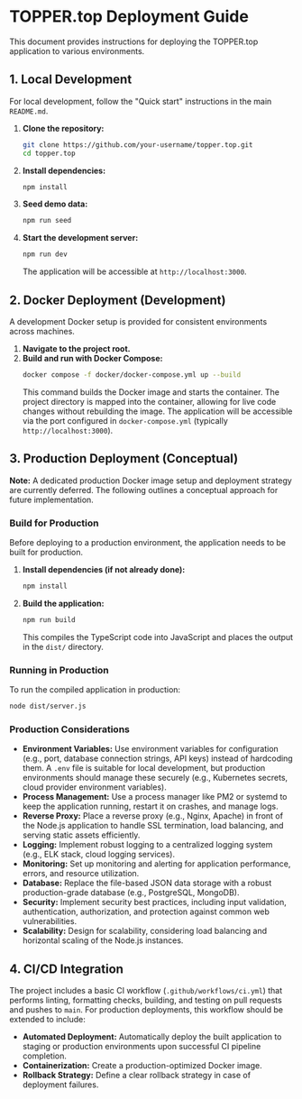 # TOPPER.top Deployment Guide

This document provides instructions for deploying the TOPPER.top application to various environments.

## 1. Local Development

For local development, follow the "Quick start" instructions in the main `README.md`.

1.  **Clone the repository:**
    ```bash
    git clone https://github.com/your-username/topper.top.git
    cd topper.top
    ```
2.  **Install dependencies:**
    ```bash
    npm install
    ```
3.  **Seed demo data:**
    ```bash
    npm run seed
    ```
4.  **Start the development server:**
    ```bash
    npm run dev
    ```
    The application will be accessible at `http://localhost:3000`.

## 2. Docker Deployment (Development)

A development Docker setup is provided for consistent environments across machines.

1.  **Navigate to the project root.**
2.  **Build and run with Docker Compose:**
    ```bash
    docker compose -f docker/docker-compose.yml up --build
    ```
    This command builds the Docker image and starts the container. The project directory is mapped into the container, allowing for live code changes without rebuilding the image. The application will be accessible via the port configured in `docker-compose.yml` (typically `http://localhost:3000`).

## 3. Production Deployment (Conceptual)

**Note:** A dedicated production Docker image setup and deployment strategy are currently deferred. The following outlines a conceptual approach for future implementation.

### Build for Production

Before deploying to a production environment, the application needs to be built for production.

1.  **Install dependencies (if not already done):**
    ```bash
    npm install
    ```
2.  **Build the application:**
    ```bash
    npm run build
    ```
    This compiles the TypeScript code into JavaScript and places the output in the `dist/` directory.

### Running in Production

To run the compiled application in production:

```bash
node dist/server.js
```

### Production Considerations

- **Environment Variables:** Use environment variables for configuration (e.g., port, database connection strings, API keys) instead of hardcoding them. A `.env` file is suitable for local development, but production environments should manage these securely (e.g., Kubernetes secrets, cloud provider environment variables).
- **Process Management:** Use a process manager like PM2 or systemd to keep the application running, restart it on crashes, and manage logs.
- **Reverse Proxy:** Place a reverse proxy (e.g., Nginx, Apache) in front of the Node.js application to handle SSL termination, load balancing, and serving static assets efficiently.
- **Logging:** Implement robust logging to a centralized logging system (e.g., ELK stack, cloud logging services).
- **Monitoring:** Set up monitoring and alerting for application performance, errors, and resource utilization.
- **Database:** Replace the file-based JSON data storage with a robust production-grade database (e.g., PostgreSQL, MongoDB).
- **Security:** Implement security best practices, including input validation, authentication, authorization, and protection against common web vulnerabilities.
- **Scalability:** Design for scalability, considering load balancing and horizontal scaling of the Node.js instances.

## 4. CI/CD Integration

The project includes a basic CI workflow (`.github/workflows/ci.yml`) that performs linting, formatting checks, building, and testing on pull requests and pushes to `main`. For production deployments, this workflow should be extended to include:

- **Automated Deployment:** Automatically deploy the built application to staging or production environments upon successful CI pipeline completion.
- **Containerization:** Create a production-optimized Docker image.
- **Rollback Strategy:** Define a clear rollback strategy in case of deployment failures.
